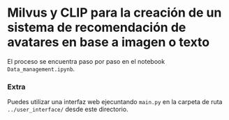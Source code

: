 # Milvus y CLIP para la creación de un sistema de recomendación de avatares en base a imagen o texto

El proceso se encuentra paso por paso en el notebook `Data_management.ipynb`.

### Extra
Puedes utilizar una interfaz web ejecuntando `main.py` en la carpeta de ruta `../user_interface/` desde este directorio.